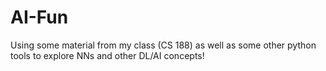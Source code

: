 # AI-Fun
Using some material from my class (CS 188) as well as some other python tools to explore NNs and other DL/AI concepts!

